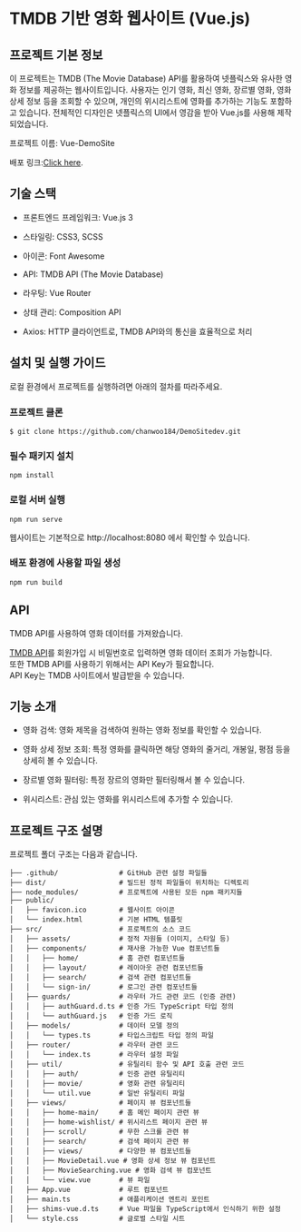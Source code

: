 # TMDB 기반 영화 웹사이트 (Vue.js)

## 프로젝트 기본 정보

이 프로젝트는 TMDB (The Movie Database) API를 활용하여 넷플릭스와 유사한 영화 정보를 제공하는 웹사이트입니다. 사용자는 인기 영화, 최신 영화, 장르별 영화, 영화 상세 정보 등을 조회할 수 있으며, 개인의 위시리스트에 영화를 추가하는 기능도 포함하고 있습니다. 전체적인 디자인은 넷플릭스의 UI에서 영감을 받아 Vue.js를 사용해 제작되었습니다.

프로젝트 이름: Vue-DemoSite

배포 링크:[Click here](https://chanwoo184.github.io/DemoSitedev/).

## 기술 스택

- 프론트엔드 프레임워크: Vue.js 3

- 스타일링: CSS3, SCSS

- 아이콘: Font Awesome

- API: TMDB API (The Movie Database)

- 라우팅: Vue Router

- 상태 관리: Composition API

- Axios: HTTP 클라이언트로, TMDB API와의 통신을 효율적으로 처리

## 설치 및 실행 가이드 

로컬 환경에서 프로젝트를 실행하려면 아래의 절차를 따라주세요.

### 프로젝트 클론 
```
$ git clone https://github.com/chanwoo184/DemoSitedev.git
```

### 필수 패키지 설치
```
npm install
```

### 로컬 서버 실행
```
npm run serve
```
웹사이트는 기본적으로 http://localhost:8080 에서 확인할 수 있습니다.

### 배포 환경에 사용할 파일 생성
```
npm run build
```

## API
TMDB API를 사용하여 영화 데이터를 가져왔습니다.

[TMDB API](https://www.themoviedb.org/documentation/api)를 회원가입 시 비밀번호로 입력하면 영화 데이터 조회가 가능합니다.\
또한 TMDB API를 사용하기 위해서는 API Key가 필요합니다.\
API Key는 TMDB 사이트에서 발급받을 수 있습니다.

## 기능 소개 

- 영화 검색: 영화 제목을 검색하여 원하는 영화 정보를 확인할 수 있습니다.

- 영화 상세 정보 조회: 특정 영화를 클릭하면 해당 영화의 줄거리, 개봉일, 평점 등을 상세히 볼 수 있습니다.

- 장르별 영화 필터링: 특정 장르의 영화만 필터링해서 볼 수 있습니다.

- 위시리스트: 관심 있는 영화를 위시리스트에 추가할 수 있습니다.

## 프로젝트 구조 설명 

프로젝트 폴더 구조는 다음과 같습니다.
```
├── .github/               # GitHub 관련 설정 파일들
├── dist/                  # 빌드된 정적 파일들이 위치하는 디렉토리
├── node_modules/          # 프로젝트에 사용된 모든 npm 패키지들
├── public/
│   ├── favicon.ico        # 웹사이트 아이콘
│   └── index.html         # 기본 HTML 템플릿
├── src/                   # 프로젝트의 소스 코드
│   ├── assets/            # 정적 자원들 (이미지, 스타일 등)
│   ├── components/        # 재사용 가능한 Vue 컴포넌트들
│   │   ├── home/          # 홈 관련 컴포넌트들
│   │   ├── layout/        # 레이아웃 관련 컴포넌트들
│   │   ├── search/        # 검색 관련 컴포넌트들
│   │   └── sign-in/       # 로그인 관련 컴포넌트들
│   ├── guards/            # 라우터 가드 관련 코드 (인증 관련)
│   │   ├── authGuard.d.ts # 인증 가드 TypeScript 타입 정의
│   │   └── authGuard.js   # 인증 가드 로직
│   ├── models/            # 데이터 모델 정의
│   │   └── types.ts       # 타입스크립트 타입 정의 파일
│   ├── router/            # 라우터 관련 코드
│   │   └── index.ts       # 라우터 설정 파일
│   ├── util/              # 유틸리티 함수 및 API 호출 관련 코드
│   │   ├── auth/          # 인증 관련 유틸리티
│   │   ├── movie/         # 영화 관련 유틸리티
│   │   └── util.vue       # 일반 유틸리티 파일
│   ├── views/             # 페이지 뷰 컴포넌트들
│   │   ├── home-main/     # 홈 메인 페이지 관련 뷰
│   │   ├── home-wishlist/ # 위시리스트 페이지 관련 뷰
│   │   ├── scroll/        # 무한 스크롤 관련 뷰
│   │   ├── search/        # 검색 페이지 관련 뷰
│   │   ├── views/         # 다양한 뷰 컴포넌트들
│   │   ├── MovieDetail.vue # 영화 상세 정보 뷰 컴포넌트
│   │   ├── MovieSearching.vue # 영화 검색 뷰 컴포넌트
│   │   └── view.vue       # 뷰 파일
│   ├── App.vue            # 루트 컴포넌트
│   ├── main.ts            # 애플리케이션 엔트리 포인트
│   ├── shims-vue.d.ts     # Vue 파일을 TypeScript에서 인식하기 위한 설정
│   └── style.css          # 글로벌 스타일 시트
```